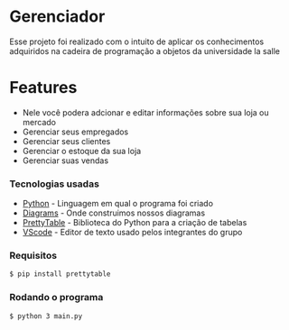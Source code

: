 # Gerenciador

Esse projeto foi realizado com o intuito de aplicar os conhecimentos adquiridos na cadeira de programação a objetos da universidade la salle

# Features

- Nele você podera adcionar e editar informações sobre sua loja ou mercado
- Gerenciar seus empregados
- Gerenciar seus clientes
- Gerenciar o estoque da sua loja
- Gerenciar suas vendas

### Tecnologias usadas

* [Python] - Linguagem em qual o programa foi criado
* [Diagrams] - Onde construimos nossos diagramas
* [PrettyTable] - Biblioteca do Python para a criação de tabelas
* [VScode] - Editor de texto usado pelos integrantes do grupo

### Requisitos
```sh
$ pip install prettytable
```

### Rodando o programa
```sh
$ python 3 main.py
```


[Python]: <https://www.python.org/>
[Diagrams]: <https://www.diagrams.net/>
[PrettyTable]: <https://pypi.org/project/prettytable/>
[VScode]: <https://code.visualstudio.com/>